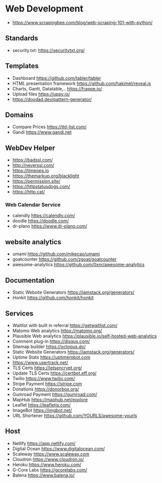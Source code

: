 # Web Development

- <https://www.scrapingbee.com/blog/web-scraping-101-with-python/>

## Standards

- security.txt: <https://securitytxt.org/>

## Templates

- Dashboard <https://github.com/tabler/tabler>
- HTML presentation framework <https://github.com/hakimel/reveal.js>
- Charts, Gantt, Datatable,.. <https://frappe.io/>
- Upload files <https://uppy.io/>
- <https://doodad.dev/pattern-generator/>

## Domains

- Compare Prices <https://tld-list.com/>
- Gandi <https://www.gandi.net>

## WebDev Helper

- <https://badssl.com/>
- <http://neverssl.com/>
- <https://timeops.io>
- <https://themarkup.org/blacklight>
- <https://permission.site/>
- <https://httpstatusdogs.com/>
- <https://http.cat/>

### Web Calendar Service

- calendly <https://calendly.com/>
- doodle <https://doodle.com/>
- dr-plano <https://www.dr-plano.com/>

## website analytics

- umami <https://github.com/mikecao/umami>
- goatcounter <https://github.com/zgoat/goatcounter>
- awesome-analytics <https://github.com/0xnr/awesome-analytics>

## Documentation

- Static Website Generators <https://jamstack.org/generators/>
- Honkit <https://github.com/honkit/honkit>

## Services

- Waitlist with built in referral <https://getwaitlist.com/>
- Matomo Web analytics <https://matomo.org/>
- Plausible Web analytics <https://plausible.io/self-hosted-web-analytics>
- Comment plug-in <https://disqus.com/>
- Sitemap builder <https://octopus.do/>
- Static Website Generators <https://jamstack.org/generators/>
- Uptime Stats <https://uptimerobot.com>
- <https://www.usertrack.net/>
- TLS Certs <https://letsencrypt.org/>
- Update TLS Certs <https://certbot.eff.org/>
- Twilio <https://www.twilio.com/>
- Stripe Payment <https://stripe.com>
- Donations <https://donorbox.org/>
- Gumroad Payment <https://gumroad.com/>
- MapHub <https://maphub.net/explore>
- Leaflet <https://leafletjs.com/>
- ImageBot <https://imgbot.net/>
- URL Shortener <https://github.com/YOURLS/awesome-yourls>

## Host

- Netlify <https://app.netlify.com/>
- Digital Ocean <https://www.digitalocean.com/>
- Scaleway <https://www.scaleway.com>
- Cloudron <https://www.cloudron.io/>
- Heroku <https://www.heroku.com/>
- G-Core Labs <https://gcorelabs.com/>
- Balena <https://www.balena.io/>
